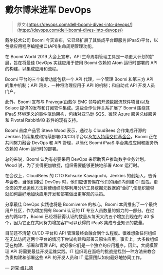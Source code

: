 # 戴尔博米进军 DevOps

> 原文:[https://devops.com/dell-boomi-dives-into-devops/](https://devops.com/dell-boomi-dives-into-devops/)

戴尔技术公司 Boomi 今天宣布，它已经扩展了其集成平台即服务(iPaaS)平台，以包括应用程序编程接口(API)生命周期管理功能。

在 Boomi World 2019 大会上宣布，API 生命周期管理工具是一项更大计划的扩展，旨在将最佳 DevOps 实践应用于使用 Boomi 依赖的 Atom 运行时部署的 API 的构建，以集成应用和流程。

Boomi 平台的三个新增功能包括一个 API 代理，一个管理 Boomi 和第三方 API 的集中机制；API 网关，一种将治理应用于 API 的机制；和自助式 API 开发人员门户。

此外，Boomi 宣布与 Pravega(由戴尔 EMC 领导的开源数据流软件项目)以及 Solace 提供的发布和订阅软件集成。这些合作伙伴关系扩展了 Boomi 围绕其 iPaaS 环境定义的事件驱动架构，包括对亚马逊 SQS、微软 Azure 服务总线服务和 Pivotal RabbitMQ 软件的现有支持。

Boomi 首席产品官 Steve Wood 表示，通过与 CloudBees 合作集成开源的 Jenkins 持续集成和持续部署(CI/CD)平台以及[加入持续交付基金会](https://devops.com/continuous-delivery-foundation-picks-up-momentum/)，Boomi 正在共同努力融合 DevOps 和 API 管理，以简化 Boomi iPaaS 平台集成应用和服务所依赖的 Atom 运行时的部署。

总的来说，Boomi 认为有必要采用 DevOps 来帮助客户推动数字业务计划。Wood 说，为了变得更加敏捷，组织需要能够更快地部署 Atom 运行时。

在会议上，CloudBees 的 CTO Kohsuke Kawaguchi，Jenkins 的创始人，告诉与会者，当他们接受 DevOps 时，他们应该警惕在他们的组织内创建 CI 孤岛。更全面的开发运维方法将使组织能够利用分析工具挖掘元数据的“金矿”,使组织能够就如何最好地加快应用开发和部署做出更客观的决策。

分享最佳 DevOps 实践也将是 Boomiverse 的核心，Boomi 本周推出了一个最终用户社区，作为增加拥有 Boomi 认证的 IT 专业人员数量的努力的一部分。在过去的两年中，Boomi 已经将获得认证的数量从每天大约五个增加到现在的 40 多个，因为它正在共同努力增加客户可以获得的 iPaaS 集成专业知识的数量。

目前还不清楚 CI/CD 平台和 API 管理最终会融合到什么程度。很难想象任何组织在无法访问这两个平台的情况下尝试构建和部署云原生应用。事实上，大多数组织现在构建、部署和管理 API，就好像它们是一个独立的应用程序。因此，大规模管理 API 将需要最佳开发运维实践。IT 组织现在面临的挑战是找到一种方法来教会负责构建和部署这些 API 的开发人员和 IT 运营团队如何最好地协同工作。

— [迈克·维扎德](https://devops.com/author/mike-vizard/)